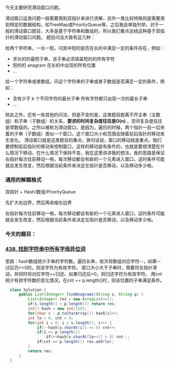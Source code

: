 今天主要研究滑动窗口问题。

滑动窗口这类问题一般需要用到双指针来进行求解，另外一类比较特殊则是需要用到特定的数据结构，如TreeMap或PriorityQueue等，之后我会单独列举。对于一般的滑动窗口题目，大多是基于字符串和数组的，所以我们重点总结这种基于双指针的滑动窗口问题。
题目问法大致有这几种：

给两个字符串，一长一短，问其中短的是否在长的中满足一定的条件存在，例如：

- 求长的的最短子串，该子串必须涵盖短的的所有字符
- 短的的 anagram 在长的中出现的所有位置
- ...

给一个字符串或者数组，问这个字符串的子串或者子数组是否满足一定的条件，例如：

- 含有少于 k 个不同字符的最长子串
 所有字符都只出现一次的最长子串
- ...

除此之外，还有一些其他的问法，但是不变的是，这类题目脱离不开主串（主数组）和子串（子数组）的关系，**要求的时间复杂度往往是O(n)** ，空间复杂度往往是常数级的。之所以被称为滑动窗口，是因为，遍历的时候，两个指针一前一后夹着的子串（子数组）类似一个窗口，这个窗口大小和范围会随着前后指针的移动发生变化。
滑动窗口就是这类题目的重点，换句话说，窗口的移动就是重点。我们要控制前后指针的移动来控制窗口，这样的移动是有条件的，也就是要想清楚在什么情况下移动，在什么情况下保持不变，我在这里讲讲我的想法，我的思路是保证右指针每次往前移动一格，每次移动都会有新的一个元素进入窗口，这时条件可能就会发生改变，然后根据当前条件来决定左指针是否移动，以及移动多少格。

### 通用的解题格式
双指针 + Hash/数组/PriorityQueue

先扩大右边界，然后再收缩左边界

右指针每次往前移动一格，每次移动都会有新的一个元素进入窗口，这时条件可能就会发生改变，然后根据当前条件来决定左指针是否移动，以及移动多少格。 

### 今天的题目：
### [438. 找到字符串中所有字母异位词](https://leetcode-cn.com/problems/find-all-anagrams-in-a-string/)

思路：hash数组统计子串的字符数。遍历长串，依次将数组对应字符--，如果--过后仍>=0的，则该字符为有效字符。
窗口大小大于子串时，需要将左指针滑动，并同时将对应字符++归还。如果归还后>0，则归还字符为有效字符。
用cnt统计有效字符数的变化情况，在cnt == p.length()时，则该位置的子串满足条件。
 ```Java
   class Solution {
       public List<Integer> findAnagrams(String s, String p) {
           List<Integer> res = new ArrayList<>();
           if(s.length() < p.length()) return res;
           int[] hash = new int[128];
           for(char c : p.toCharArray()) hash[c]++;
           int lo = 0, cnt = 0;
           for(int i = 0; i < s.length(); i++) {
               if(--hash[s.charAt(i)] >= 0) cnt++;
               if(i >= p.length())
                   if(++hash[s.charAt(lo++)] > 0) cnt--;
               if(cnt == p.length()) res.add(lo);
           }
           return res;
       }
   }
   ```
